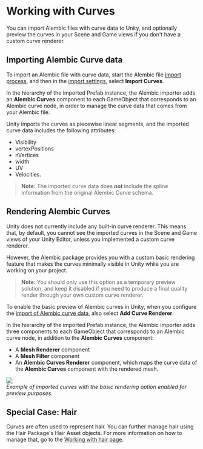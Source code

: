 # Working with Curves

You can import Alembic files with curve data to Unity, and optionally preview the curves in your Scene and Game views if you don't have a custom curve renderer.

## Importing Alembic Curve data

To import an Alembic file with curve data, start the Alembic file [import process](import.md), and then in the [import settings](ref_Importer.md), select **Import Curves**.

In the hierarchy of the imported Prefab instance, the Alembic importer adds an **Alembic Curves** component to each GameObject that corresponds to an Alembic curve node, in order to manage the curve data that comes from your Alembic file.

Unity imports the curves as piecewise linear segments, and the imported curve data includes the following attributes:
* Visibility
* vertexPositions
* nVertices
* width
* UV
* Velocities.

>**Note:** The imported curve data does **not** include the spline information from the original Alembic Curve schema.

## Rendering Alembic Curves

Unity does not currently include any built-in curve renderer. This means that, by default, you cannot see the imported curves in the Scene and Game views of your Unity Editor, unless you implemented a custom curve renderer.

However, the Alembic package provides you with a custom basic rendering feature that makes the curves minimally visible in Unity while you are working on your project.

>**Note:** You should only use this option as a temporary preview solution, and keep it disabled if you need to produce a final quality render through your own custom curve renderer.

To enable the basic preview of Alembic curves in Unity, when you configure the [import of Alembic curve data](#importing-alembic-curve-data), also select **Add Curve Renderer**.

In the hierarchy of the imported Prefab instance, the Alembic importer adds three components to each GameObject that corresponds to an Alembic curve node, in addition to the **Alembic Curves** component:
* A **Mesh Renderer** component
* A **Mesh Filter** component
* An **Alembic Curves Renderer** component, which maps the curve data of the **Alembic Curves** component with the rendered mesh.

![](images/abc_import_curves.png)
<br />_Example of imported curves with the basic rendering option enabled for preview purposes._

## Special Case: Hair

Curves are often used to represent hair. You can further manage hair using the Hair Package's Hair Asset objects. For more information on how to manage that, go to the [Working with hair page](hair.md).
